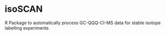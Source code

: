 # isoSCAN
R Package to automatically process GC-QQQ-CI-MS data for stable isotope labelling experiments
